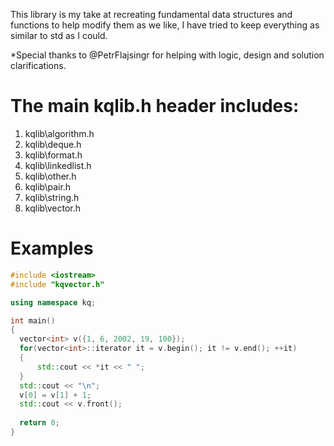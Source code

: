 This library is my take at recreating fundamental data structures and functions to help modify them as we like, I have tried to keep everything as similar to std as I could.

*Special thanks to @PetrFlajsingr for helping with logic, design and solution clarifications.

# The main kqlib.h header includes:

1. kqlib\algorithm.h
2. kqlib\deque.h
3. kqlib\format.h
4. kqlib\linkedlist.h
5. kqlib\other.h
6. kqlib\pair.h
7. kqlib\string.h
8. kqlib\vector.h

# Examples
```cpp
#include <iostream>
#include "kqvector.h"

using namespace kq;

int main()
{
  vector<int> v({1, 6, 2002, 19, 100});
  for(vector<int>::iterator it = v.begin(); it != v.end(); ++it)
  {
      std::cout << *it << " ";
  }
  std::cout << "\n";
  v[0] = v[1] + 1;
  std::cout << v.front();
  
  return 0;
}
```

